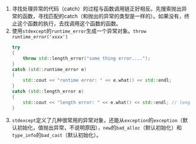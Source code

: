 1. 寻找处理异常的代码（catch）的过程与函数调用链正好相反。先搜索抛出异常的函数，寻找匹配的catch（和抛出的异常的类型是一样的）。如果没有，终止这个函数的执行，去找调用这个函数的函数。
2. 使用`stdexcept`的`runtime_error`生成一个异常对象。`throw runtime_error('xxxx')`
    ```cpp
    try
    {
        throw std::length_error("some thing error....");
    }
    catch (std::runtime_error e)
    {
        std::cout << "runtime error: " << e.what() << std::endl;
    }
    catch (std::length_error e)
    {
        std::cout << "length error: " << e.what() << std::endl; // length error: some thing error....
    }
    ```
3. `stdexcept`定义了几种很常用的异常对象，还能从`exception`的`exception`（默认初始化，值抛出异常，不说明原因），`new`的`bad_alloc`（默认初始化）和`type_info`的`bad_cast`（默认初始化）。